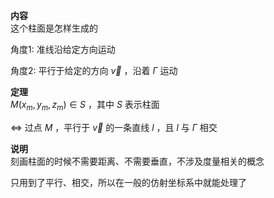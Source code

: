 **内容**  
这个柱面是怎样生成的  
  
角度1: 准线沿给定方向运动  
  
角度2: 平行于给定的方向 $\vec v$ ，沿着 $\Gamma$ 运动  
  
**定理**  
$M(x_m,y_m,z_m)\in S$ ，其中 $S$ 表示柱面  
  
$\Leftrightarrow$ 过点 $M$ ，平行于 $\vec v$ 的一条直线 $l$ ，且 $l$ 与 $\Gamma$ 相交  
  
**说明**  
刻画柱面的时候不需要距离、不需要垂直，不涉及度量相关的概念  
  
只用到了平行、相交，所以在一般的仿射坐标系中就能处理了  

